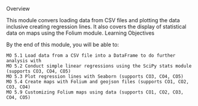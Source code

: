 Overview

This module convers loading data from CSV files and plotting the data inclusive creating regression lines. It also covers the display of statistical data on maps using the Folium module.
Learning Objectives

By the end of this module, you will be able to:

    MO 5.1 Load data from a CSV file into a DataFrame to do further analysis with
    MO 5.2 Conduct simple linear regressions using the SciPy stats module (supports CO3, CO4, CO5)
    MO 5.3 Plot regression lines with Seaborn (supports CO3, CO4, CO5)
    MO 5.4 Create maps with Folium and geojson files (supports CO1, CO2, CO3, CO4)
    MO 5.9 Customizing Folium maps using data (supports CO1, CO2, CO3, CO4, CO5)
